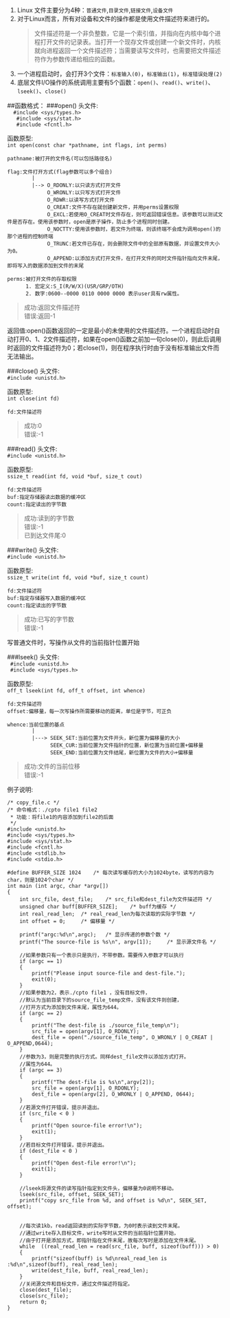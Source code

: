 1. Linux 文件主要分为4种：```普通文件```,```目录文件```,```链接文件```,```设备文件```  
2. 对于Linux而言，所有对设备和文件的操作都是使用文件描述符来进行的。
	>文件描述符是一个非负整数，它是一个索引值，并指向在内核中每个进程打开文件的记录表。当打开一个现存文件或创建一个新文件时，内核就向进程返回一个文件描述符；当需要读写文件时，也需要把文件描述符作为参数传递给相应的函数。  
3. 一个进程启动时，会打开3个文件：```标准输入(0)```，```标准输出(1)```，```标准错误处理(2)```
4. 底层文件I/O操作的系统调用主要有5个函数：```open()```、```read()```、```write()```、```lseek()```、```close()```  
    
##函数格式：
###open()
头文件:   
`	#include <sys/types.h> `    
`	#include <sys/stat.h>`    
`	#include <fcntl.h>`     

函数原型:  
` int open(const char *pathname, int flags, int perms) `  

	pathname:被打开的文件名(可以包括路径名)

	flag:文件打开方式(flag参数可以多个组合)
			|
			|--> O_RDONLY:以只读方式打开文件
				 O_WRONLY:以只写方式打开文件
				 O_RDWR:以读写方式打开文件
				 O_CREAT:文件不存在就创建新文件，并用perms设置权限
				 O_EXCL:若使用O_CREAT时文件存在，则可返回错误信息。该参数可以测试文件是否存在。使用该参数时，open是原子操作，防止多个进程同时创建。
				 O_NOCTTY:使用该参数时，若文件为终端，则该终端不会成为调用open()的那个进程的控制终端
				 O_TRUNC:若文件已存在，则会删除文件中的全部原有数据，并设置文件大小为0。
				 O_APPEND:以添加方式打开文件，在打开文件的同时文件指针指向文件末尾，即将写入的数据添加到文件的末尾
	
	perms:被打开文件的存取权限
		  1. 宏定义:S_I(R/W/X)(USR/GRP/OTH)
		  2. 数字:0600--0000 0110 0000 0000 表示user具有rw属性。
> 成功:返回文件描述符  
  错误:返回-1  

返回值:open()函数返回的一定是最小的未使用的文件描述符。一个进程启动时自动打开0、1、2文件描述符，如果在open()函数之前加一句close(0)，则此后调用时返回的文件描述符为0；若close(1)，则在程序执行时由于没有标准输出文件而无法输出。

###close()
头文件:  
` #include <unistd.h> `

函数原型:  
` int close(int fd) `  

	fd:文件描述符

> 成功:0    
  错误:-1

###read()
头文件:  
` #include <unistd.h> `  

函数原型:  
` ssize_t read(int fd, void *buf, size_t cout) `  

	fd:文件描述符  
	buf:指定存储器读出数据的缓冲区  
	count:指定读出的字节数  

> 成功:读到的字节数  
  错误:-1  
  已到达文件尾:0  

###write()
头文件:  
` #include <unistd.h> `  

函数原型:  
` ssize_t write(int fd, void *buf, size_t count) `  

	fd:文件描述符
	buf:指定存储器写入数据的缓冲区
	count:指定读出的字节数

> 成功:已写的字节数  
  错误:-1  

写普通文件时，写操作从文件的当前指针位置开始  

###lseek()
头文件:  
` #include <unistd.h>`  
` #include <sys/types.h>`

函数原型:  
` off_t lseek(int fd, off_t offset, int whence) `  

	fd:文件描述符
	offset:偏移量，每一次写操作所需要移动的距离，单位是字节，可正负

	whence:当前位置的基点  
			|
			|---> SEEK_SET:当前位置为文件开头，新位置为偏移量的大小  
				  SEEK_CUR:当前位置为文件指针的位置，新位置为当前位置+偏移量  
				  SEEK_END:当前位置为文件结尾，新位置为文件的大小+偏移量  

> 成功:文件的当前位移  
  错误:-1  

例子说明:  
	
	/* copy_file.c */  
	/* 命令格式：./cpto file1 file2 
	 * 功能：将file1的内容添加到file2的后面
	 */
	#include <unistd.h>
	#include <sys/types.h>
	#include <sys/stat.h>
	#include <fcntl.h>
	#include <stdlib.h>
	#include <stdio.h>

	#define BUFFER_SIZE 1024	/* 每次读写缓存的大小为1024byte，读写的内容为char，则是1024个char */
	int main (int argc, char *argv[])
	{
		int src_file, dest_file;	/* src_file和dest_file为文件描述符 */
		unsigned char buff[BUFFER_SIZE];	/* buff为缓存 */
		int real_read_len;	/* real_read_len为每次读取的实际字节数 */
		int offset = 0;		/* 偏移量 */

		printf("argc:%d\n",argc);	/* 显示传递的参数个数 */
		printf("The source-file is %s\n", argv[1]);		/* 显示源文件名 */

		//如果参数只有一个表示只是执行，不带参数。需要传入参数才可以执行  
		if (argc == 1)
		{
			printf("Please input source-file and dest-file.");
			exit(0);
		}
		//如果参数为2，表示./cpto file1 ，没有目标文件，
		//默认为当前目录下的source_file_temp文件，没有该文件则创建，
		//打开方式为添加到文件末尾，属性为644。
		if (argc == 2)
		{
			printf("The dest-file is ./source_file_temp\n");
			src_file = open(argv[1], O_RDONLY);
			dest_file = open("./source_file_temp", O_WRONLY | O_CREAT | O_APPEND,0644);
		}
		//参数为3，则是完整的执行方式。同样dest_file文件以添加方式打开。
		//属性为644。
		if (argc == 3)
		{
			printf("The dest-file is %s\n",argv[2]);
			src_file = open(argv[1], O_RDONLY);
			dest_file = open(argv[2], O_WRONLY | O_APPEND, 0644);
		}
		//若源文件打开错误，提示并退出。
		if (src_file < 0 )
		{
			printf("Open source-file error!\n");
			exit(1);
		}
		//若目标文件打开错误，提示并退出。
		if (dest_file < 0 )
		{
			printf("Open dest-file error!\n");
			exit(1);
		}

		//lseek将源文件的读写指针指定到文件头，偏移量为0说明不移动。
		lseek(src_file, offset, SEEK_SET);
		printf("copy src_file from %d, and offset is %d\n", SEEK_SET, offset);
	
	
		//每次读1kb，read返回读到的实际字节数，为0时表示读到文件末尾。
		//通过write存入目标文件，write写时从文件的当前指针位置开始，
		//由于打开是添加方式，即指针指在文件末尾，故每次写时是添加在文件末尾。
		while  ((real_read_len = read(src_file, buff, sizeof(buff))) > 0)
		{
			printf("sizeof(buff) is %d\nreal_read_len is :%d\n",sizeof(buff), real_read_len);
			write(dest_file, buff, real_read_len);
		}
		//关闭源文件和目标文件，通过文件描述符指定。
		close(dest_file);
		close(src_file);
		return 0;
	}
